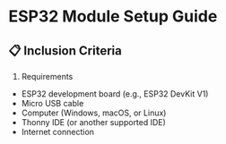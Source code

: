 # ESP32 Module Setup Guide

## 📋 Inclusion Criteria

1. Requirements

- ESP32 development board (e.g., ESP32 DevKit V1)
- Micro USB cable
- Computer (Windows, macOS, or Linux)
- Thonny IDE (or another supported IDE)
- Internet connection